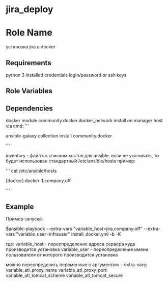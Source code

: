# jira_deploy


Role Name
=========

установка jira в docker

Requirements
------------

python 3 installed
credentials login/password or ssh keys


Role Variables
--------------


Dependencies
------------
docker
module community.docker.docker_network 
install on manager host via cmd:
'''


ansible-galaxy collection install community.docker


'''

inventory - файл со списком хостов для ansible. если не указывать, то будет использован стандартный /etc/ansible/hosts
пример:

'''
cat /etc/ansible/hosts

[docker]
docker-1.company.off

'''

Example 
----------------

Пример запуска:

$ansible-playbook --extra-vars "variable_host=jira.company.off" --extra-vars "variable_user=infrauser"  install_docker.yml -b -K

где:
variable_host - переопределение адреса сервера куда производится установка
variable_user - переопределение имени пользователя от которого производится установка


можно переопределить переменные с аргументом --extra-vars:
variable_atl_proxy_name
variable_atl_proxy_port 
variable_atl_tomcat_scheme
variable_atl_tomcat_secure





